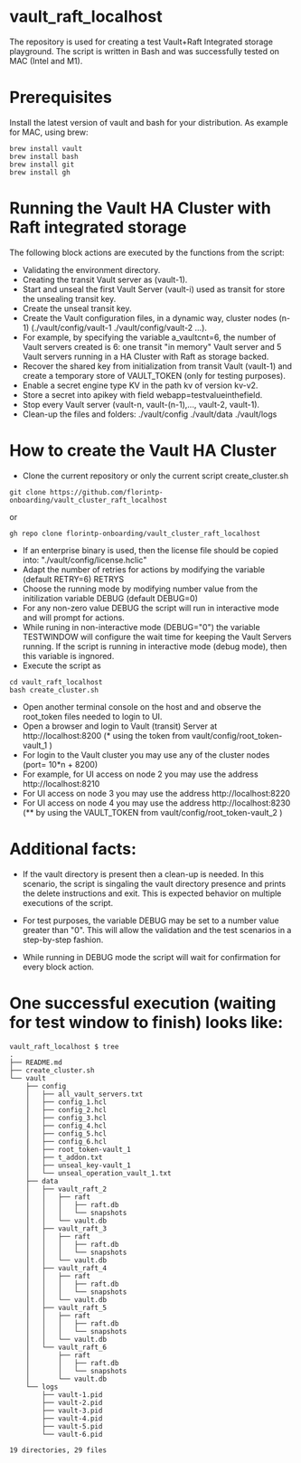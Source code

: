 # vault_raft_localhost

The repository is used for creating a test Vault+Raft Integrated storage playground.
The script is written in Bash and was successfully tested on MAC (Intel and M1).


# Prerequisites
Install the latest version of vault and bash for your distribution.
As example for MAC, using brew:
```
brew install vault
brew install bash
brew install git
brew install gh
```

# Running the Vault HA Cluster with Raft integrated storage
The following block actions are executed by the functions from the script:
 - Validating the environment directory.
 - Creating the transit Vault server as (vault-1).
 - Start and unseal the first Vault Server (vault-i) used as transit for store the unsealing transit key.
 - Create the unseal transit key.
 - Create the Vault configuration files, in a dynamic way, cluster nodes (n-1) (./vault/config/vault-1 ./vault/config/vault-2 ...).
 - For example, by specifying the variable a_vaultcnt=6, the number of Vault servers created is 6: one transit "in memory" Vault server and 5 Vault servers running in a HA Cluster with Raft as storage backed.
 - Recover the shared key from initialization from transit Vault (vault-1) and create a temporary store of VAULT_TOKEN (only for testing purposes).
 - Enable a secret engine type KV in the path kv of version kv-v2.
 - Store a secret into apikey with field webapp=testvalueinthefield.
 - Stop every Vault server (vault-n, vault-(n-1),..., vault-2, vault-1).
 - Clean-up the files and folders: ./vault/config ./vault/data ./vault/logs
 

# How to create the Vault HA Cluster
- Clone the current repository or only the current script create_cluster.sh
```
git clone https://github.com/florintp-onboarding/vault_cluster_raft_localhost
```
or
```
gh repo clone florintp-onboarding/vault_cluster_raft_localhost
```
- If an enterprise binary is used, then the license file should be copied into:
"./vault/config/license.hclic"
- Adapt the number of retries for actions by modifying the variable
(default RETRY=6)
RETRYS
- Choose the running mode by modifying number value from the initilization variable DEBUG 
(default DEBUG=0)
- For any non-zero value DEBUG the script will run in interactive mode and will prompt for actions.
- While runing in non-interactive mode (DEBUG="0") the variable TESTWINDOW will configure the wait time for keeping the Vault Servers running. If the script is running in interactive mode (debug mode), then this variable is ingnored. 
- Execute the script as
```
cd vault_raft_localhost
bash create_cluster.sh
```
- Open another terminal console on the host and 
and observe the root_token files needed to login to UI.
- Open a browser and login to Vault (transit) Server at http://localhost:8200
(* using the token from vault/config/root_token-vault_1 )
- For login to the Vault cluster you may use any of the cluster nodes (port= 10*n + 8200)
- For example, for UI access on node 2 you may use the address http://localhost:8210
- For UI access on node 3 you may use the address http://localhost:8220
- For UI access on node 4 you may use the address http://localhost:8230
(** by using the VAULT_TOKEN from vault/config/root_token-vault_2 )


# Additional facts:
- If the vault directory is present then a clean-up is needed.
In this scenario, the script is singaling the vault directory presence and prints the delete instructions and exit.
This is expected behavior on multiple executions of the script.

- For test purposes, the variable DEBUG may be set to a number value greater than "0".
This will allow the validation and the test scenarios in a step-by-step fashion.
- While running in DEBUG mode the script will wait for confirmation for every block action.

# One successful execution (waiting for test window to finish) looks like:
```
vault_raft_localhost $ tree
.
├── README.md
├── create_cluster.sh
└── vault
    ├── config
    │   ├── all_vault_servers.txt
    │   ├── config_1.hcl
    │   ├── config_2.hcl
    │   ├── config_3.hcl
    │   ├── config_4.hcl
    │   ├── config_5.hcl
    │   ├── config_6.hcl
    │   ├── root_token-vault_1
    │   ├── t_addon.txt
    │   ├── unseal_key-vault_1
    │   └── unseal_operation_vault_1.txt
    ├── data
    │   ├── vault_raft_2
    │   │   ├── raft
    │   │   │   ├── raft.db
    │   │   │   └── snapshots
    │   │   └── vault.db
    │   ├── vault_raft_3
    │   │   ├── raft
    │   │   │   ├── raft.db
    │   │   │   └── snapshots
    │   │   └── vault.db
    │   ├── vault_raft_4
    │   │   ├── raft
    │   │   │   ├── raft.db
    │   │   │   └── snapshots
    │   │   └── vault.db
    │   ├── vault_raft_5
    │   │   ├── raft
    │   │   │   ├── raft.db
    │   │   │   └── snapshots
    │   │   └── vault.db
    │   └── vault_raft_6
    │       ├── raft
    │       │   ├── raft.db
    │       │   └── snapshots
    │       └── vault.db
    └── logs
        ├── vault-1.pid
        ├── vault-2.pid
        ├── vault-3.pid
        ├── vault-4.pid
        ├── vault-5.pid
        └── vault-6.pid

19 directories, 29 files
```
